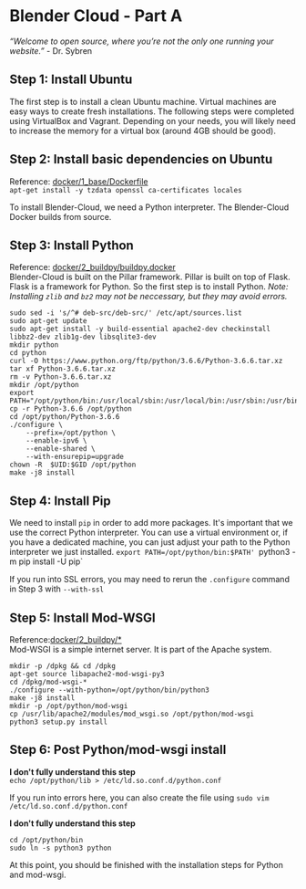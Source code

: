 # Blender Cloud - Part A

*“Welcome to open source, where you’re not the only one running your website.”* - Dr. Sybren    

## Step 1: Install Ubuntu    
The first step is to install a clean Ubuntu machine. Virtual machines are easy ways to create fresh installations. The following steps were completed using VirtualBox and Vagrant. Depending on your needs, you will likely need to increase the memory for a virtual box (around 4GB should be good). 

## Step 2: Install basic dependencies on Ubuntu 
Reference: [docker/1_base/Dockerfile](https://developer.blender.org/diffusion/BC/browse/master/docker/1_base/Dockerfile)    
`apt-get install -y tzdata openssl ca-certificates locales`    

To install Blender-Cloud, we need a Python interpreter. The Blender-Cloud Docker builds from source.    

## Step 3: Install Python 
Reference: [docker/2_buildpy/buildpy.docker](https://developer.blender.org/diffusion/BC/browse/master/docker/2_buildpy/buildpy.docker)    
Blender-Cloud is built on the Pillar framework. Pillar is built on top of Flask. Flask is a framework for Python. So the first step is to install Python.
*Note: Installing `zlib` and `bz2` may not be neccessary, but they may avoid errors.*

```
sudo sed -i 's/^# deb-src/deb-src/' /etc/apt/sources.list
sudo apt-get update
sudo apt-get install -y build-essential apache2-dev checkinstall libbz2-dev zlib1g-dev libsqlite3-dev
mkdir python
cd python
curl -O https://www.python.org/ftp/python/3.6.6/Python-3.6.6.tar.xz
tar xf Python-3.6.6.tar.xz
rm -v Python-3.6.6.tar.xz
mkdir /opt/python
export PATH="/opt/python/bin:/usr/local/sbin:/usr/local/bin:/usr/sbin:/usr/bin:/sbin:/bin"
cp -r Python-3.6.6 /opt/python
cd /opt/python/Python-3.6.6
./configure \
    --prefix=/opt/python \
    --enable-ipv6 \
    --enable-shared \
    --with-ensurepip=upgrade
chown -R  $UID:$GID /opt/python
make -j8 install
```

## Step 4: Install Pip    
We need to install `pip` in order to add more packages. It's important that we use the correct Python interpreter. You can use a virtual environment or, if you have a dedicated machine, you can just adjust your path to the Python interpreter we just installed.
`export PATH=/opt/python/bin:$PATH'
`python3 -m pip install -U pip`    

If you run into SSL errors, you may need to rerun the `.configure` command in Step 3 with `--with-ssl`    

## Step 5: Install Mod-WSGI 
Reference:[docker/2_buildpy/*](https://developer.blender.org/diffusion/BC/browse/master/docker/2_buildpy/)    
Mod-WSGI is a simple internet server. It is part of the Apache system.    

```
mkdir -p /dpkg && cd /dpkg
apt-get source libapache2-mod-wsgi-py3
cd /dpkg/mod-wsgi-*
./configure --with-python=/opt/python/bin/python3
make -j8 install
mkdir -p /opt/python/mod-wsgi
cp /usr/lib/apache2/modules/mod_wsgi.so /opt/python/mod-wsgi
python3 setup.py install
```

## Step 6: Post Python/mod-wsgi install    
**I don't fully understand this step**    
`echo /opt/python/lib > /etc/ld.so.conf.d/python.conf`    

If you run into errors here, you can also create the file using `sudo vim /etc/ld.so.conf.d/python.conf`    

**I don't fully understand this step**    
```
cd /opt/python/bin
sudo ln -s python3 python
```

At this point, you should be finished with the installation steps for Python and mod-wsgi.     
